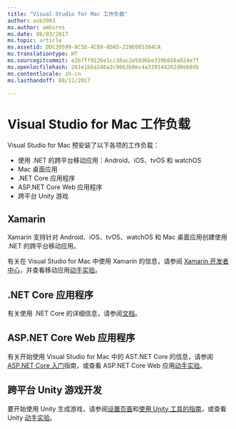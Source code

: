 ```yaml
---
title: "Visual Studio for Mac 工作负载"
author: asb3993
ms.author: amburns
ms.date: 08/03/2017
ms.topic: article
ms.assetid: DDC39599-8C5D-4CB9-8DA5-229E085384CA
ms.translationtype: HT
ms.sourcegitcommit: e2b7ff9126e1cc38ac2e58d6be339b656a024e7f
ms.openlocfilehash: 281e1bba246a2c9663b0ec4a339144202d0eb8db
ms.contentlocale: zh-cn
ms.lasthandoff: 08/11/2017

---
```


# <a name="visual-studio-for-mac-workloads"></a>Visual Studio for Mac 工作负载

Visual Studio for Mac 预安装了以下各项的工作负载：

* 使用 .NET 的跨平台移动应用：Android、iOS、tvOS 和 watchOS
* Mac 桌面应用
* .NET Core 应用程序
* ASP.NET Core Web 应用程序
* 跨平台 Unity 游戏

## <a name="xamarin"></a>Xamarin

Xamarin 支持针对 Android、iOS、tvOS、watchOS 和 Mac 桌面应用创建使用 .NET 的跨平台移动应用。

有关在 Visual Studio for Mac 中使用 Xamarin 的信息，请参阅 [Xamarin 开发者中心](https://developer.xamarin.com/)，并查看移动应用[动手实验](https://github.com/Microsoft/vs4mac-labs/tree/master/Mobile/Getting-Started)。

## <a name="net-core-applications"></a>.NET Core 应用程序

有关使用 .NET Core 的详细信息，请参阅[文档](https://docs.microsoft.com/en-us/dotnet/core/)。

## <a name="aspnet-core-web-applications"></a>ASP.NET Core Web 应用程序

有关开始使用 Visual Studio for Mac 中的 AST.NET Core 的信息，请参阅 [ASP.NET Core 入门](~/asp-net-core.md)指南，或查看 ASP.NET Core Web 应用[动手实验](https://github.com/Microsoft/vs4mac-labs/tree/master/Web/Getting-Started)。

## <a name="cross-platform-unity-game-development"></a>跨平台 Unity 游戏开发

要开始使用 Unity 生成游戏，请参阅[设置页面](~/setup-vsmac-tools-unity.md)和[使用 Unity 工具的指南](~/using-vsmac-tools-unity.md)，或查看 Unity [动手实验](https://github.com/Microsoft/vs4mac-labs/tree/master/Unity/Getting-Started)。

